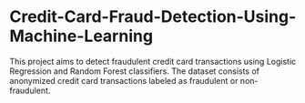 # Credit-Card-Fraud-Detection-Using-Machine-Learning
This project aims to detect fraudulent credit card transactions using Logistic Regression and Random Forest classifiers. The dataset consists of anonymized credit card transactions labeled as fraudulent or non-fraudulent.
